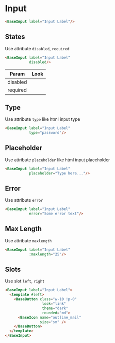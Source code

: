 # Input

<div class="mt-4">
    <base-input label="Input Label"></base-input>
</div>

```html
<BaseInput label="Input Label"/>
```

<div class="h-12"></div>

## States

Use attribute `disabled`, `required`

```html
<BaseInput label="Input Label"
           disabled/>
```

| Param    | Look                                                                |
| -------- | ------------------------------------------------------------------- |
| disabled | <base-input class="w-40" disabled label="Input Label"></base-input> |
| required | <base-input class="w-40" required label="Input Label"></base-input> |

<div class="h-12"></div>

## Type

Use attribute `type` like html input type

<div class="mt-4">
    <base-input v-model="pass" type="password" label="Input Label"></base-input>
</div>

```html
<BaseInput label="Input Label"
           type="password"/>
```

<div class="h-12"></div>

## Placeholder

Use attribute `placeholder` like html input placeholder

<div class="mt-4">
    <base-input placeholder="Type here..." label="Input Label"></base-input>
</div>

```html
<BaseInput label="Input Label"
           placeholder="Type here..."/>
```

<div class="h-12"></div>

## Error

Use attribute `error`

<div class="mt-4">
    <base-input error="Some error text" label="Input Label"></base-input>
</div>

```html
<BaseInput label="Input Label"
           error="Some error text"/>
```

<div class="h-12"></div>

## Max Length

Use attribute `maxlength`

<div class="mt-4">
    <base-input v-model="maxlength" :maxlength="25" label="Input Label"></base-input>
</div>

```html
<BaseInput label="Input Label"
           :maxlength="25"/>
```

<div class="h-12"></div>

## Slots

Use slot `left`, `right`

<div class="mt-4 grid space-y-3">
    <base-input label="Input Label">
        <template #left>
            <base-button class="w-10 !p-0 pointer-events-none"
                         look="link"
                         theme="dark"
                         rounded="md">
                <base-icon name="outline_mail"
                           size="sm" />
            </base-button>
        </template>
    </base-input>
    <base-input label="Input Label">
        <template #right>
            <base-button class="w-10 !p-0"
                         look="link"
                         theme="dark"
                         rounded="md">
                <base-icon name="outline_search"
                           size="sm" />
            </base-button>
        </template>
    </base-input>
</div>

```html
<BaseInput label="Input Label">
  <template #left>
    <BaseButton class="w-10 !p-0"
                 look="link"
                 theme="dark"
                 rounded="md">
      <BaseIcon name="outline_mail"
                size="sm" />
    </BaseButton>
  </template>
</BaseInput>
```

<script>
export default {
  data () {
    return {
      maxlength: '',
      pass: ''
    }
  }
}
</script>

